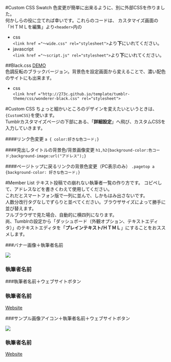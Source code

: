 #Custom CSS Swatch
色変更が簡単に出来るように、別に外部CSSを作りました。  
何かしらの役に立てれば幸いです。これらのコードは、 カスタマイズ画面の「ＨＴＭＬを編集」より`<header>`内の  

* css  
`<link href ="～wide.css" rel="stylesheet">`より**下**にいれてください。  
* javascript  
`<link href ="～script.js" rel="stylesheet">`より**下**にいれてください。 

##Black.css
[DEMO](http://wonderer-demo.tumblr.com/black)  
色調反転のブラックバージョン。背景色を設定画面から変えることで、濃い配色のサイトにも出来ます。  

* css  
`<link href ="http://273c.github.io/template/tumblr-theme/css/wonderer-black.css" rel="stylesheet">`  


#Custom CSS
ちょっと細かいところのデザインを変えたいというときは、`{CustomCSS}`を使います。  
Tumblrカスタマイズページの下部にある、「**詳細設定**」へ飛び、カスタムCSSを入力していきます。  

####リンク色変更
`a { color:好きな色コード;}`  

####見出しタイトルの背景色/背景画像変更
`h1,h2{background-color:色コード;background-image:url("アドレス");}`  

####ページトップに戻るリンクの背景色変更（PC表示のみ）
`.pagetop a {background-color: 好きな色コード;}`  

#Member List
テキスト投稿での崩れない執筆者一覧の作り方です。 コピペして、アドレスなどを書きくわえて使用してください。  
これだとスマートフォン版で一列に並んで、しかもはみ出さないです。  
人数分改行タグなしでずらりと並べてください。ブラウザサイズによって勝手に並び替えます。  
フルブラウザで見た場合、自動的に横四列になります。  
尚、Tumblrの設定から「ダッシュボード（外観オプション、テキストエディタ）」のテキストエディタを「**プレインテキスト/ＨＴＭＬ**」にすることをおススメします。  

###バナー画像＋執筆者名前
    <div class="col-sm-6 col-md-3 member-list">
    <a href="サイトアドレス"><img src="画像アドレス"></a>
    <div class="caption">
    <h3>執筆者名前</h3>
    </div></div>  

###執筆者名前＋ウェブサイトボタン
    <div class="col-sm-6 col-md-3 member-list">
    <div class="caption">
    <h3>執筆者名前</h3>
    <a href="サイトアドレス" class="btn btn-default btn-sm" role="button">Website</a>
    </div></div>  

###サンプル画像アイコン＋執筆者名前＋ウェブサイトボタン
    <div class="col-sm-6 col-md-3 member-list">
    <img src="サンプル画像アイコンアドレス">
    <div class="caption"><h3>執筆者名前</h3>
    <a href="サイトアドレス" class="btn btn-default btn-sm" role="button">Website</a>
    </div></div>